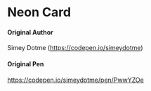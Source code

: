 #	Neon Card

#### Original Author 
Simey Dotme (https://codepen.io/simeydotme)

#### Original Pen

https://codepen.io/simeydotme/pen/PwwYZOe
